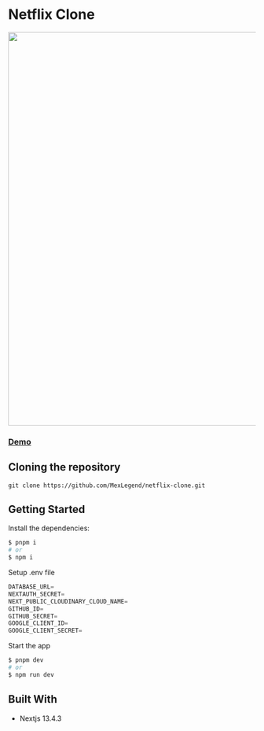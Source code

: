 # Netflix Clone

<img src="https://res.cloudinary.com/devmexsoft/image/upload/v1692043403/Projects%20Thumbnails/Video_Viewer_Thumbnail_hg62c1.png" height="800px"/>

### [Demo](https://video-viewer-4a0b0hjww-mexlegend.vercel.app)

## Cloning the repository

```shell
git clone https://github.com/MexLegend/netflix-clone.git
```

## Getting Started

Install the dependencies:

```sh
$ pnpm i
# or
$ npm i
```

Setup .env file

```js
DATABASE_URL=
NEXTAUTH_SECRET=
NEXT_PUBLIC_CLOUDINARY_CLOUD_NAME=
GITHUB_ID=
GITHUB_SECRET=
GOOGLE_CLIENT_ID=
GOOGLE_CLIENT_SECRET=
```

Start the app

```sh
$ pnpm dev
# or
$ npm run dev
```

## Built With

- Nextjs 13.4.3

